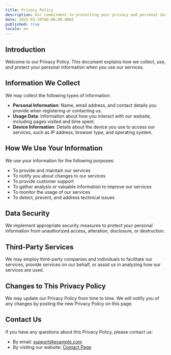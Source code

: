 ```yaml
---
title: Privacy Policy
description: Our commitment to protecting your privacy and personal data
date: 2025-03-10T00:00:00.000Z
published: true
locale: en
---
```


## Introduction

Welcome to our Privacy Policy. This document explains how we collect, use, and protect your personal information when you use our services.

## Information We Collect

We may collect the following types of information:

- **Personal Information**: Name, email address, and contact details you provide when registering or contacting us.
- **Usage Data**: Information about how you interact with our website, including pages visited and time spent.
- **Device Information**: Details about the device you use to access our services, such as IP address, browser type, and operating system.

## How We Use Your Information

We use your information for the following purposes:

- To provide and maintain our services
- To notify you about changes to our services
- To provide customer support
- To gather analysis or valuable information to improve our services
- To monitor the usage of our services
- To detect, prevent, and address technical issues

## Data Security

We implement appropriate security measures to protect your personal information from unauthorized access, alteration, disclosure, or destruction.

## Third-Party Services

We may employ third-party companies and individuals to facilitate our services, provide services on our behalf, or assist us in analyzing how our services are used.

## Changes to This Privacy Policy

We may update our Privacy Policy from time to time. We will notify you of any changes by posting the new Privacy Policy on this page.

## Contact Us

If you have any questions about this Privacy Policy, please contact us:

- By email: support@example.com
- By visiting our website: [Contact Page](https://example.com/contact) 